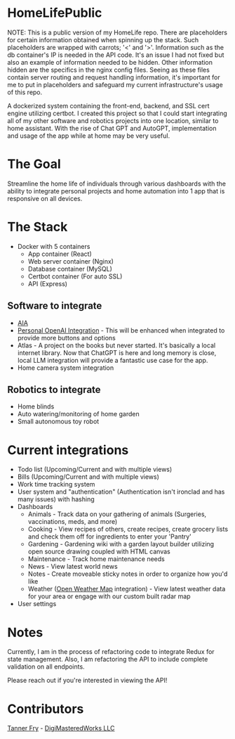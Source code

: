 # HomeLifePublic

NOTE: This is a public version of my HomeLife repo. There are placeholders for certain information obtained when spinning up the stack. Such placeholders are wrapped with carrots; '<' and '>'. Information such as the db container's IP is needed in the API code. It's an issue I had not fixed but also an example of information needed to be hidden. Other information hidden are the specifics in the nginx config files. Seeing as these files contain server routing and request handling information, it's important for me to put in placeholders and safeguard my current infrastructure's usage of this repo.

A dockerized system containing the front-end, backend, and SSL cert engine utilizing certbot. I created this project so that I could start integrating all of my other software and robotics projects into one location, similar to home assistant. With the rise of Chat GPT and AutoGPT, implementation and usage of the app while at home may be very useful.

# The Goal

Streamline the home life of individuals through various dashboards with the ability to integrate personal projects and home automation into 1 app that is responsive on all devices.

# The Stack

- Docker with 5 containers
  - App container (React)
  - Web server container (Nginx)
  - Database container (MySQL)
  - Certbot container (For auto SSL)
  - API (Express)

## Software to integrate

- [AIA](https://digimasteredworks.com/our-games/aia)
- [Personal OpenAI Integration](https://github.com/Lasutriv/personal-openai-integration) - This will be enhanced when integrated to provide more buttons and options
- Atlas - A project on the books but never started. It's basically a local internet library. Now that ChatGPT is here and long memory is close, local LLM integration will provide a fantastic use case for the app.
- Home camera system integration

## Robotics to integrate

- Home blinds
- Auto watering/monitoring of home garden
- Small autonomous toy robot

# Current integrations

- Todo list (Upcoming/Current and with multiple views)
- Bills (Upcoming/Current and with multiple views)
- Work time tracking system
- User system and "authentication" (Authentication isn't ironclad and has many issues) with hashing
- Dashboards
  - Animals - Track data on your gathering of animals (Surgeries, vaccinations, meds, and more)
  - Cooking - View recipes of others, create recipes, create grocery lists and check them off for ingredients to enter your 'Pantry'
  - Gardening - Gardening wiki with a garden layout builder utilizing open source drawing coupled with HTML canvas
  - Maintenance - Track home maintenance needs
  - News - View latest world news
  - Notes - Create moveable sticky notes in order to organize how you'd like
  - Weather ([Open Weather Map](https://openweathermap.org/) integration) - View latest weather data for your area or engage with our custom built radar map
- User settings

# Notes

Currently, I am in the process of refactoring code to integrate Redux for state management. Also, I am refactoring the API to include complete validation on all endpoints.

Please reach out if you're interested in viewing the API!

# Contributors

[Tanner Fry](https://github.com/Lasutriv/) - [DigiMasteredWorks LLC](https://digimasteredworks.com/)
